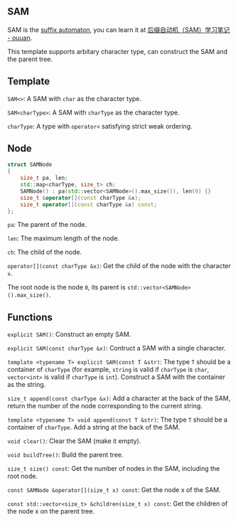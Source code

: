 ## SAM

SAM is the [suffix automaton](https://en.wikipedia.org/wiki/Suffix_automaton), you can learn it at [后缀自动机（SAM）学习笔记 - ouuan](https://ouuan.github.io/post/%E5%90%8E%E7%BC%80%E8%87%AA%E5%8A%A8%E6%9C%BAsam%E5%AD%A6%E4%B9%A0%E7%AC%94%E8%AE%B0/).

This template supports arbitary character type, can construct the SAM and the parent tree.

## Template

`SAM<>`: A SAM with `char` as the character type.

`SAM<charType>`: A SAM with `charType` as the character type.

`charType`: A type with `operator<` satisfying strict weak ordering.

## Node

```cpp
struct SAMNode
{
    size_t pa, len;
    std::map<charType, size_t> ch;
    SAMNode() : pa(std::vector<SAMNode>().max_size()), len(0) {}
    size_t &operator[](const charType &x);
    size_t operator[](const charType &x) const;
};
```

`pa`: The parent of the node.

`len`: The maximum length of the node.

`ch`: The child of the node.

`operator[](const charType &x)`: Get the child of the node with the character `x`.

The root node is the node `0`, its parent is `std::vector<SAMNode>().max_size()`.

## Functions

`explicit SAM()`: Construct an empty SAM.

`explicit SAM(const charType &x)`: Contruct a SAM with a single character.

`template <typename T> explicit SAM(const T &str)`: The type `T` should be a container of `charType` (for example, `string` is valid if `charType` is `char`, `vector<int>` is valid if `charType` is `int`). Construct a SAM with the container as the string.

`size_t append(const charType &x)`: Add a character at the back of the SAM, return the number of the node corresponding to the current string.

`template <typename T> void append(const T &str)`: The type `T` should be a container of `charType`. Add a string at the back of the SAM.

`void clear()`: Clear the SAM (make it empty).

`void buildTree()`: Build the parent tree.

`size_t size() const`: Get the number of nodes in the SAM, including the root node.

`const SAMNode &operator[](size_t x) const`: Get the node x of the SAM.

`const std::vector<size_t> &children(size_t x) const`: Get the children of the node x on the parent tree.
